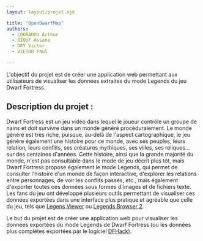 ```yaml
---
layout: layout/projet.njk

title: "OpenDwarfMap"
authors:
  - LOURADOU Arthur
  - DIOUF Assane
  - ORY Victor
  - VIETOR Paul

---
```


L'objectif du projet est de créer une application web permettant aux utilisateurs de visualiser les données extraites du mode Legends du jeu Dwarf Fortress.

## Description du projet :

Dwarf Fortress est un jeu vidéo dans lequel le joueur contrôle un groupe de nains et doit survivre dans un monde généré procéduralement. Le monde généré est très riche, puisque, au-delà de l'aspect cartographique, le jeu génère également une histoire pour ce monde, avec ses peuples, leurs relation, leurs conflits, ses créatures mythiques, ses villes, ses reliques... sur des centaines d'années. Cette histoire, ainsi que la grande majorité du monde, n'est pas consultable dans le mode de jeu décrit plus tôt, mais Dwarf Fortress propose également le mode Legends, qui permet de consulter l'histoire d'un monde de façon interactive, d'explorer les relations entre personnages, de voir les conflits passés, etc., mais également d'exporter toutes ces données sous formes d'images et de fichiers texte.  
Les fans du jeu ont développé plusieurs outils permettant de visualiser ces données exportées dans une interface plus pratique et agréable que celle du jeu, tels que [Legens Viewer](https://github.com/Kromtec/LegendsViewer/tree/master) ou [Legends Browser 2](https://github.com/robertjanetzko/LegendsBrowser2).

Le but du projet est de créer une application web pour visualiser les données exportées du mode Legends de Dwarf Fortress (ou les données plus complètes exportées par le logiciel [DFHack](https://github.com/DFHack/dfhack)).

